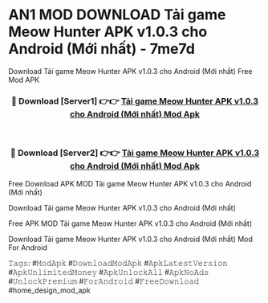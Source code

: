 # AN1 MOD DOWNLOAD Tải game Meow Hunter APK v1.0.3 cho Android (Mới nhất) - 7me7d
Download Tải game Meow Hunter APK v1.0.3 cho Android (Mới nhất) Free Mod APK

<div align="center">
<h3>🔴 Download [Server1] 👉👉 <a href="https://apk-comot.site?title=Tải_game_Meow_Hunter_APK_v1.0.3_cho_Android_(Mới_nhất)">Tải game Meow Hunter APK v1.0.3 cho Android (Mới nhất) Mod Apk</a></h3><br>

<h3>🔴 Download [Server2] 👉👉 <a href="https://apk-comot.site?title=Tải_game_Meow_Hunter_APK_v1.0.3_cho_Android_(Mới_nhất)">Tải game Meow Hunter APK v1.0.3 cho Android (Mới nhất) Mod Apk</a></h3>
</div>


Free Download APK MOD Tải game Meow Hunter APK v1.0.3 cho Android (Mới nhất)

Download Tải game Meow Hunter APK v1.0.3 cho Android (Mới nhất) 

Free APK MOD Tải game Meow Hunter APK v1.0.3 cho Android (Mới nhất) 

Download Tải game Meow Hunter APK v1.0.3 cho Android (Mới nhất) Mod For Android

𝚃𝚊𝚐𝚜: #𝙼𝚘𝚍𝙰𝚙𝚔 #𝙳𝚘𝚠𝚗𝚕𝚘𝚊𝚍𝙼𝚘𝚍𝙰𝚙𝚔 #𝙰𝚙𝚔𝙻𝚊𝚝𝚎𝚜𝚝𝚅𝚎𝚛𝚜𝚒𝚘𝚗 #𝙰𝚙𝚔𝚄𝚗𝚕𝚒𝚖𝚒𝚝𝚎𝚍𝙼𝚘𝚗𝚎𝚢 #𝙰𝚙𝚔𝚄𝚗𝚕𝚘𝚌𝚔𝙰𝚕𝚕 #𝙰𝚙𝚔𝙽𝚘𝙰𝚍𝚜 #𝚄𝚗𝚕𝚘𝚌𝚔𝙿𝚛𝚎𝚖𝚒𝚞𝚖 #𝙵𝚘𝚛𝙰𝚗𝚍𝚛𝚘𝚒𝚍 #𝙵𝚛𝚎𝚎𝙳𝚘𝚠𝚗𝚕𝚘𝚊𝚍 #home_design_mod_apk